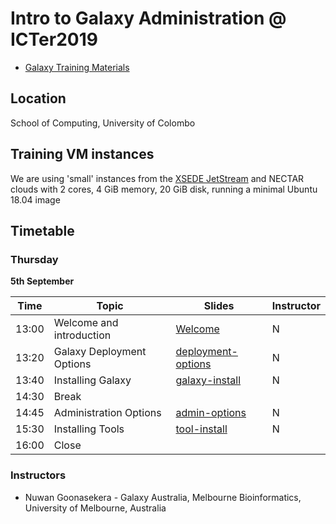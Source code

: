 # Intro to Galaxy Administration @ ICTer2019

- [Galaxy Training Materials](https://training.galaxyproject.org/)

## Location

School of Computing, University of Colombo

## Training VM instances

We are using 'small' instances from the [XSEDE JetStream](https://portal.xsede.org/jetstream) and NECTAR clouds with 2 cores, 4 GiB memory, 20 GiB disk, running a minimal Ubuntu 18.04 image

## Timetable

### Thursday
**5th September**

| **Time** | **Topic**                                | **Slides**                                             | **Instructor** |
| -------- | ---------                                | ---------                                              | -----------    |
| 13:00    | Welcome and introduction                 | [Welcome][welcome-slides]                              | N              |
| 13:20    | Galaxy Deployment Options                | [deployment-options][deployment-slides]                | N              |
| 13:40    | Installing Galaxy                        | [galaxy-install][install-slides]                       | N              |
| 14:30    | Break                                    |                                                        |                |
| 14:45    | Administration Options                   | [admin-options][admin-slides]                          | N              |
| 15:30    | Installing Tools                         | [tool-install][tool-slides]                            | N              |
| 16:00    | Close                                    |                                                        |                |

[welcome-slides]:      https://galaxyproject.github.io/dagobah-training/2019-colombo/00-intro/intro-k8s.html
[deployment-slides]:   https://galaxyproject.github.io/dagobah-training/2019-colombo/01-deployment-options/deployment-k8s.html
[install-slides]:      https://galaxyproject.github.io/dagobah-training/2019-colombo/02-basic-server/get-galaxy-k8s.html
[admin-slides]:        https://galaxyproject.github.io/dagobah-training/2019-colombo/03-production-basics/production.html
[tool-slides]:         https://galaxyproject.github.io/dagobah-training/2019-colombo/04-tool-shed/tool_installation.html


### Instructors

* Nuwan Goonasekera - Galaxy Australia, Melbourne Bioinformatics, University of Melbourne, Australia
